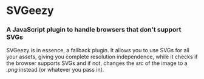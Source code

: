 # SVGeezy
### A JavaScript plugin to handle browsers that don't support SVGs

SVGeezy is in essence, a fallback plugin. It allows you to use SVGs for all your assets, giving you complete resolution independence, while it checks if the browser supports SVGs and if not, changes the _src_ of the image to a _.png_ instead (or whatever you pass in).